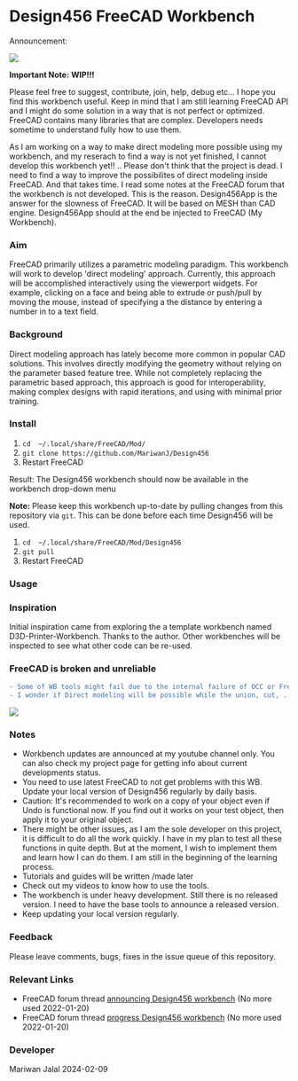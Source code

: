 # Design456 FreeCAD Workbench 

Announcement:

[![](http://img.youtube.com/vi/BPQyW3EqlOc/0.jpg)](https://youtu.be/BPQyW3EqlOc "Design456 Workbench")

**Important Note:** **WIP!!!** 

Please feel free to suggest, contribute, join, help, debug etc... I hope you find this workbench useful. Keep in mind that I am still learning FreeCAD API and I might do
some solution in a way that is not perfect or optimized. FreeCAD contains many libraries that are complex. Developers needs sometime to understand fully how to use them. 

As I am working on a way to make direct modeling more possible using my workbench, and my reserach to find a way is not yet finished, I cannot develop this workbench yet!! .. Please don't think that the project is dead. I need to find a way to improve the possibilites of direct modeling inside FreeCAD. And that takes time. I read some notes at the FreeCAD forum that the workbench is not developed. This is the reason. Design456App is the answer for the slowness of FreeCAD. It will be based on MESH than CAD engine. Design456App should at the end be injected to FreeCAD (My Workbench).

### Aim 
FreeCAD primarily utilizes a parametric modeling paradigm. This workbench will work to develop 'direct modeling' approach. Currently, this approach will be accomplished interactively using the viewerport widgets.  For example, clicking on a face and being able to extrude or push/pull by moving the mouse, instead of specifying a the distance by entering a number in to a text field.

### Background
Direct modeling approach has lately become more common in popular CAD solutions. This involves directly modifying the geometry without relying on the parameter based feature tree. While not completely replacing the parametric based approach, this approach is good for interoperability, making complex designs with rapid iterations, and using with minimal prior training.

### Install 

1. `cd  ~/.local/share/FreeCAD/Mod/`
2. `git clone https://github.com/MariwanJ/Design456`
3. Restart FreeCAD

Result: The Design456 workbench should now be available in the workbench drop-down menu

**Note:** Please keep this workbench up-to-date by pulling changes from this repository via `git`. This can be done before each time Design456 will be used.  

1. `cd  ~/.local/share/FreeCAD/Mod/Design456`
2. `git pull`
3. Restart FreeCAD

### Usage

### Inspiration

Initial inspiration came from exploring the a template workbench named D3D-Printer-Workbench. Thanks to the author. Other workbenches will be inspected to see what other code can be re-used. 
### FreeCAD is broken and unreliable
```diff
- Some of WB tools might fail due to the internal failure of OCC or FreeCAD as a whole. 
- I wonder if Direct modeling will be possible while the union, cut, ..etc basic operations fails totally in some cases. 
```
[![](http://img.youtube.com/vi/GLnkoe0oK8U/0.jpg)](https://www.youtube.com/watch?v=GLnkoe0oK8U "How broken is FreeCAD?")


### Notes
- Workbench updates are announced at my youtube channel only. You can also check my project page for getting info about current developments status.
- You need to use latest FreeCAD to not get problems with this WB. Update your local version of Design456 regularly by daily basis.
- Caution: It's recommended to work on a copy of your object even if Undo is functional now. If you find out it works on your test object, then apply it to your original object.  
- There might be other issues, as I am the sole developer on this project, it is difficult to do all the work quickly. I have in my plan to test all these functions in quite depth. But at the moment, I wish to implement them and learn how I can do them. I am still in the beginning of the learning process.  
- Tutorials and guides will be written /made later
- Check out my videos to know how to use the tools.
- The workbench is under heavy development. Still there is no released version. I need to have the base tools to announce a released version.
- Keep updating your local version regularly.    

### Feedback

Please leave comments, bugs, fixes in the issue queue of this repository.

### Relevant Links

* FreeCAD forum thread [announcing Design456 workbench](https://forum.freecadweb.org/viewtopic.php?f=8&t=54893)    (No more used 2022-01-20)
* FreeCAD forum thread [progress Design456 workbench](https://forum.freecadweb.org/viewtopic.php?f=10&t=55866&p=480589#p480589) (No more used 2022-01-20)
### Developer

Mariwan Jalal 2024-02-09
